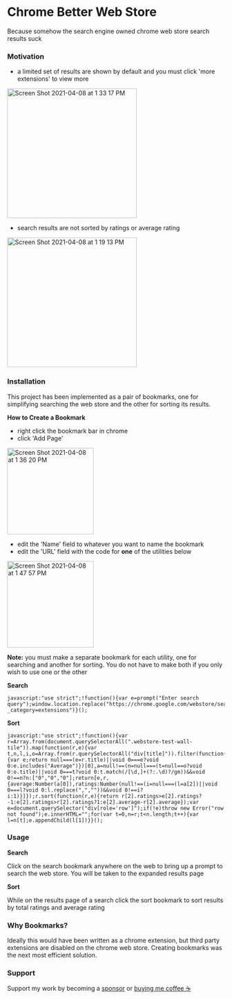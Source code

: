 # Chrome Better Web Store

Because somehow the search engine owned chrome web store search results suck

### Motivation

- a limited set of results are shown by default and you must click 'more extensions' to view more
<img height="300" alt="Screen Shot 2021-04-08 at 1 33 17 PM" src="https://user-images.githubusercontent.com/4146037/114074441-398d3980-9859-11eb-9397-32cb334f1634.png">

- search results are not sorted by ratings or average rating
<img height="300" alt="Screen Shot 2021-04-08 at 1 19 13 PM" src="https://user-images.githubusercontent.com/4146037/114074515-4c077300-9859-11eb-87a6-7d0202ccc0f9.png">

### Installation

This project has been implemented as a pair of bookmarks, one for simplifying searching the web store and the other for sorting its results.

**How to Create a Bookmark**

- right click the bookmark bar in chrome
- click 'Add Page'

<img height="200
" alt="Screen Shot 2021-04-08 at 1 36 20 PM" src="https://user-images.githubusercontent.com/4146037/114074713-87a23d00-9859-11eb-99e9-84a0690aacf9.png">
- edit the 'Name' field to whatever you want to name the bookmark
- edit the 'URL' field with the code for **one** of the utilities below
<img height="200" alt="Screen Shot 2021-04-08 at 1 47 57 PM" src="https://user-images.githubusercontent.com/4146037/114074742-8f61e180-9859-11eb-821f-525ca5e72c17.png">

**Note:** you must make a separate bookmark for each utility, one for searching and another for sorting. You do not have to make both if you only wish to use one or the other

**Search**

```
javascript:"use strict";!function(){var e=prompt("Enter search query");window.location.replace("https://chrome.google.com/webstore/search/"+e+"?_category=extensions")}();
```

**Sort**

```
javascript:"use strict";!function(){var r=Array.from(document.querySelectorAll(".webstore-test-wall-tile")).map(function(r,e){var t,n,l,i,o=Array.from(r.querySelectorAll("div[title]")).filter(function(r){var e;return null===(e=r.title)||void 0===e?void 0:e.includes("Average")})[0],a=null!==(n=null===(t=null==o?void 0:o.title)||void 0===t?void 0:t.match(/[\d,]+(?:.\d)?/gm))&&void 0!==n?n:["0","0","0"];return[e,r,{average:Number(a[0]),ratings:Number(null!==(i=null===(l=a[2])||void 0===l?void 0:l.replace(",",""))&&void 0!==i?i:1)}]});r.sort(function(r,e){return r[2].ratings>e[2].ratings?-1:e[2].ratings>r[2].ratings?1:e[2].average-r[2].average});var e=document.querySelector("div[role='row']");if(!e)throw new Error("row not found");e.innerHTML="";for(var t=0,n=r;t<n.length;t++){var l=n[t];e.appendChild(l[1])}}();
```

### Usage

**Search**

Click on the search bookmark anywhere on the web to bring up a prompt to search the web store. You will be taken to the expanded results page

**Sort**

While on the results page of a search click the sort bookmark to sort results by total ratings and average rating

### Why Bookmarks?

Ideally this would have been written as a chrome extension, but third party extensions are disabled on the chrome web store. Creating bookmarks was the next most efficient solution.

### Support

Support my work by becoming a [sponsor](https://github.com/sponsors/magsmagnoli) or [buying me coffee ☕️](https://buymeacoffee.com/magsmagnoli)
